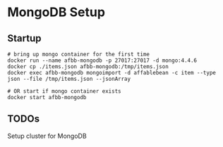 # MongoDB Setup

## Startup

```
# bring up mongo container for the first time
docker run --name afbb-mongodb -p 27017:27017 -d mongo:4.4.6
docker cp ./items.json afbb-mongodb:/tmp/items.json
docker exec afbb-mongodb mongoimport -d affablebean -c item --type json --file /tmp/items.json --jsonArray

# OR start if mongo container exists
docker start afbb-mongodb
```

## TODOs

Setup cluster for MongoDB